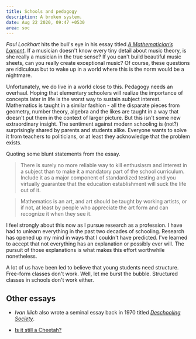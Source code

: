 ```yaml
---
title: Schools and pedagogy
description: A broken system.
date: Aug 22 2020, 09:47 +0530
area: soc
---
```


_Paul Lockhart_ hits the bull's eye in his essay titled [_A Mathematician’s Lament_](https://www.maa.org/external_archive/devlin/LockhartsLament.pdf). If a musician doesn't know every tiny detail about music theory, is she really a musician in
the true sense? If you can't build beautiful music sheets, can you really create
exceptional music? Of course, these questions are ridiculous but to wake up in a
world where this is the norm would be a nightmare.

Unfortunately, we do live in a world close to this. Pedagogy needs an overhaul.
Hoping that elementary schoolers will realize the importance of concepts later
in life is the worst way to sustain subject interest. Mathematics is taught in a
similar fashion - all the disparate pieces from geometry, number theory, algebra
and the likes are taught in a way that doesn't put them in the context of larger
picture. But this isn't some new extraordinary insight. The sentiment against
modern schooling is (not?) surprisingly shared by parents and students
alike. Everyone wants to solve it from teachers to politicians, or at least
they acknowledge that the problem exists.

Quoting some blunt statements from the essay.

> There is surely no more reliable way to kill enthusiasm and interest in a
> subject than to make it a mandatory part of the school curriculum. Include it
> as a major component of standardized testing and you virtually guarantee that
> the education establishment will suck the life out of it.

> Mathematics is an art, and art should be taught by working artists, or if not,
> at least by people who appreciate the art form and can recognize it when they
> see it.

I feel strongly about this now as I pursue research as a profession.
I have had to unlearn everything in the past two decades of schooling. Research
has opened up my mind in ways that I couldn't have predicted. I've learned to
accept that not everything has an explanation or possibly ever will. The pursuit
of those explanations is what makes this effort worthwhile nonetheless.

A lot of us have been led to believe that young students need structure.
Free-form classes don't work. Well, let me burst the bubble. Structured classes
in schools don't work either.

## Other essays

- _Ivan Illich_ also wrote a seminal essay back in 1970 titled [_Deschooling Society_](https://davidtinapple.com/illich/1970_deschooling.html).

- [Is it still a Cheetah?](https://www.stephanietolan.com/is_it_a_cheetah.htm)
